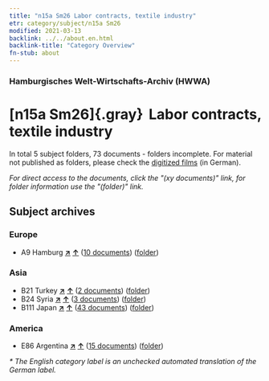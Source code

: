 ```yaml
---
title: "n15a Sm26 Labor contracts, textile industry"
etr: category/subject/n15a Sm26
modified: 2021-03-13
backlink: ../../about.en.html
backlink-title: "Category Overview"
fn-stub: about
---
```


### Hamburgisches Welt-Wirtschafts-Archiv (HWWA)
# [n15a Sm26]{.gray}&#8201; Labor contracts, textile industry&#160; 





In total 5 subject folders, 73 documents - folders incomplete.
For material not published as folders, please check the [digitized films](/film/h1_sh) (in German).

_For direct access to the documents, click the "(xy documents)" link, for folder information use the "(folder)" link._

## Subject archives



### Europe

- A9 Hamburg [**&nearr;**](../../../geo/i/140905/about.en.html "Hamburg (all folders)") [**&uarr;**](../../../geo/about.en.html#A9 "Country category system") (<a href="https://pm20.zbw.eu/dfgview/sh/140905,145232" title="about: Hamburg : Labor contracts, textile industry" target="_blank">10 documents</a>) ([folder](http://purl.org/pressemappe20/folder/sh/140905,145232))

### Asia

- B21 Turkey [**&nearr;**](../../../geo/i/141111/about.en.html "Turkey (all folders)") [**&uarr;**](../../../geo/about.en.html#B21 "Country category system") (<a href="https://pm20.zbw.eu/dfgview/sh/141111,145232" title="about: Turkey : Labor contracts, textile industry" target="_blank">2 documents</a>) ([folder](http://purl.org/pressemappe20/folder/sh/141111,145232))
- B24 Syria [**&nearr;**](../../../geo/i/141114/about.en.html "Syria (all folders)") [**&uarr;**](../../../geo/about.en.html#B24 "Country category system") (<a href="https://pm20.zbw.eu/dfgview/sh/141114,145232" title="about: Syria : Labor contracts, textile industry" target="_blank">3 documents</a>) ([folder](http://purl.org/pressemappe20/folder/sh/141114,145232))
- B111 Japan [**&nearr;**](../../../geo/i/141272/about.en.html "Japan (all folders)") [**&uarr;**](../../../geo/about.en.html#B111 "Country category system") (<a href="https://pm20.zbw.eu/dfgview/sh/141272,145232" title="about: Japan : Labor contracts, textile industry" target="_blank">43 documents</a>) ([folder](http://purl.org/pressemappe20/folder/sh/141272,145232))

### America

- E86 Argentina [**&nearr;**](../../../geo/i/141692/about.en.html "Argentina (all folders)") [**&uarr;**](../../../geo/about.en.html#E86 "Country category system") (<a href="https://pm20.zbw.eu/dfgview/sh/141692,145232" title="about: Argentina : Labor contracts, textile industry" target="_blank">15 documents</a>) ([folder](http://purl.org/pressemappe20/folder/sh/141692,145232))


_* The English category label is an unchecked automated translation of the German label._

